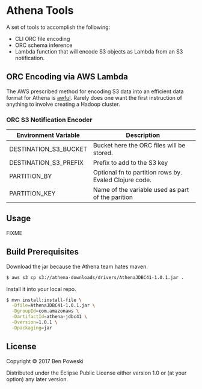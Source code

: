 # Athena Tools

A set of tools to accomplish the following:

* CLI ORC file encoding
* ORC schema inference
* Lambda function that will encode S3 objects as Lambda from an S3 notification.


## ORC Encoding via AWS Lambda

The AWS prescribed method for encoding S3 data into an efficient data format for Athena is [awful](https://docs.aws.amazon.com/athena/latest/ug/convert-to-columnar.html).
Rarely does one want the first instruction of anything to involve creating a Hadoop cluster.

### ORC S3 Notification Encoder

 | Environment Variable   | Description                                             |
 | ---------------------- | ------------------------------------------------------- |
 | DESTINATION_S3_BUCKET  | Bucket here the ORC files will be stored.               |
 | DESTINATION_S3_PREFIX  | Prefix to add to the S3 key                             |
 | PARTITION_BY           | Optional fn to partition rows by.  Evaled Clojure code. |
 | PARTITION_KEY          | Name of the variable used as part of the parition       |


## Usage

FIXME

## Build Prerequisites

Download the jar because the Athena team hates maven.

```bash
$ aws s3 cp s3://athena-downloads/drivers/AthenaJDBC41-1.0.1.jar .
```

Install it into your local repo.

```bash
$ mvn install:install-file \
  -Dfile=AthenaJDBC41-1.0.1.jar \
  -DgroupId=com.amazonaws \
  -DartifactId=athena-jdbc41 \
  -Dversion=1.0.1 \
  -Dpackaging=jar
```

## License

Copyright © 2017 Ben Poweski

Distributed under the Eclipse Public License either version 1.0 or (at
your option) any later version.
